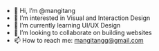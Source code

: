 - 👋 Hi, I’m @mangitang
- 👀 I’m interested in Visual and Interaction Design
- 🌱 I’m currently learning UI/UX Design
- 💞️ I’m looking to collaborate on building websites
- 📫 How to reach me: mangitangg@gmail.com

<!---
mangitang/mangitang is a ✨ special ✨ repository because its `README.md` (this file) appears on your GitHub profile.
You can click the Preview link to take a look at your changes.
--->
